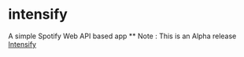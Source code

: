 # intensify
A simple Spotify Web API based app
** Note : This is an Alpha release 
[Intensify](https://intensify.herokuapp.com/)
